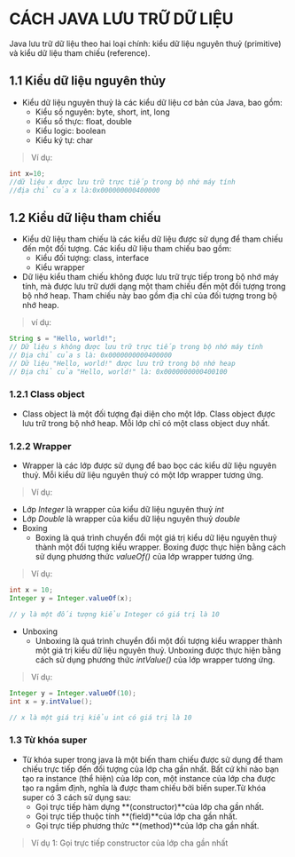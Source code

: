 # CÁCH JAVA LƯU TRỮ DỮ LIỆU
Java lưu trữ dữ liệu theo hai loại chính: kiểu dữ liệu nguyên thuỷ (primitive) và kiểu dữ liệu tham chiếu (reference).
## 1.1 Kiểu dữ liệu nguyên thủy
- Kiểu dữ liệu nguyên thuỷ là các kiểu dữ liệu cơ bản của Java, bao gồm:
  - Kiểu số nguyên: byte, short, int, long
  - Kiểu số thực: float, double
  - Kiểu logic: boolean
  - Kiểu ký tự: char
> Ví dụ:
```Java
int x=10;
//dữ liệu x được lưu trữ trực tiếp trong bộ nhớ máy tính
//địa chỉ của x là:0x000000000400000
```
## 1.2 Kiểu dữ liệu tham chiếu
- Kiểu dữ liệu tham chiếu là các kiểu dữ liệu được sử dụng để tham chiếu đến một đối tượng. Các kiểu dữ liệu tham chiếu bao gồm:
  - Kiểu đối tượng: class, interface
  - Kiểu wrapper 
- Dữ liệu kiểu tham chiếu không được lưu trữ trực tiếp trong bộ nhớ máy tính, mà được lưu trữ dưới dạng một tham chiếu đến một đối tượng trong bộ nhớ heap. Tham chiếu này bao gồm địa chỉ của đối tượng trong bộ nhớ heap.
> ví dụ:
```Java
String s = "Hello, world!";
// Dữ liệu s không được lưu trữ trực tiếp trong bộ nhớ máy tính
// Địa chỉ của s là: 0x0000000000400000
// Dữ liệu "Hello, world!" được lưu trữ trong bộ nhớ heap
// Địa chỉ của "Hello, world!" là: 0x0000000000400100

```
### 1.2.1 Class object
- Class object là một đối tượng đại diện cho một lớp. Class object được lưu trữ trong bộ nhớ heap. Mỗi lớp chỉ có một class object duy nhất.
### 1.2.2 Wrapper
- Wrapper là các lớp được sử dụng để bao bọc các kiểu dữ liệu nguyên thuỷ. Mỗi kiểu dữ liệu nguyên thuỷ có một lớp wrapper tương ứng.
> Ví dụ:
  - Lớp *Integer* là wrapper của kiểu dữ liệu nguyên thuỷ *int*
  - Lớp *Double* là wrapper của kiểu dữ liệu nguyên thuỷ *double*
- Boxing
  - Boxing là quá trình chuyển đổi một giá trị kiểu dữ liệu nguyên thuỷ thành một đối tượng kiểu wrapper. Boxing được thực hiện bằng cách sử dụng phương thức *valueOf()* của lớp wrapper tương ứng.
> Ví dụ:
```Java
int x = 10;
Integer y = Integer.valueOf(x);

// y là một đối tượng kiểu Integer có giá trị là 10
```
- Unboxing
  - Unboxing là quá trình chuyển đổi một đối tượng kiểu wrapper thành một giá trị kiểu dữ liệu nguyên thuỷ. Unboxing được thực hiện bằng cách sử dụng phương thức *intValue()* của lớp wrapper tương ứng.
> Ví dụ:
```Java
Integer y = Integer.valueOf(10);
int x = y.intValue();

// x là một giá trị kiểu int có giá trị là 10

```
### 1.3 Từ khóa super
- Từ khóa super trong java là một biến tham chiếu được sử dụng để tham chiếu trực tiếp đến đối tượng của lớp cha gần nhất. Bất cứ khi nào bạn tạo ra instance (thể hiện) của lớp con, một instance của lớp cha được tạo ra ngầm định, nghĩa là được tham chiếu bởi biến super.Từ khóa super có 3 cách sử dụng sau:
  - Gọi trực tiếp hàm dựng **(constructor)**của lớp cha gần nhất.
  - Gọi trực tiếp thuộc tính **(field)**của lớp cha gần nhất.
  - Gọi trực tiếp phương thức **(method)**của lớp cha gần nhất.
> Ví dụ 1: Gọi trực tiếp constructor của lớp cha gần nhất

